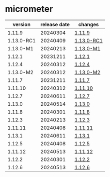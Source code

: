 # micrometer

|  version   | release date |                changes                 |
|------------|--------------|----------------------------------------|
| 1.11.9     | 20240304     | [1.11.9](./1.11.9-20240304.md)         |
| 1.13.0-RC1 | 20240409     | [1.13.0-RC1](./1.13.0-RC1-20240409.md) |
| 1.13.0-M1  | 20240213     | [1.13.0-M1](./1.13.0-M1-20240213.md)   |
| 1.12.1     | 20231211     | [1.12.1](./1.12.1-20231211.md)         |
| 1.12.4     | 20240312     | [1.12.4](./1.12.4-20240312.md)         |
| 1.13.0-M2  | 20240312     | [1.13.0-M2](./1.13.0-M2-20240312.md)   |
| 1.11.7     | 20231211     | [1.11.7](./1.11.7-20231211.md)         |
| 1.11.10    | 20240312     | [1.11.10](./1.11.10-20240312.md)       |
| 1.12.7     | 20240611     | [1.12.7](./1.12.7-20240611.md)         |
| 1.13.0     | 20240514     | [1.13.0](./1.13.0-20240514.md)         |
| 1.11.8     | 20240301     | [1.11.8](./1.11.8-20240301.md)         |
| 1.12.3     | 20240213     | [1.12.3](./1.12.3-20240213.md)         |
| 1.11.11    | 20240408     | [1.11.11](./1.11.11-20240408.md)       |
| 1.13.1     | 20240611     | [1.13.1](./1.13.1-20240611.md)         |
| 1.12.5     | 20240408     | [1.12.5](./1.12.5-20240408.md)         |
| 1.11.12    | 20240513     | [1.11.12](./1.11.12-20240513.md)       |
| 1.12.2     | 20240301     | [1.12.2](./1.12.2-20240301.md)         |
| 1.12.6     | 20240513     | [1.12.6](./1.12.6-20240513.md)         |

